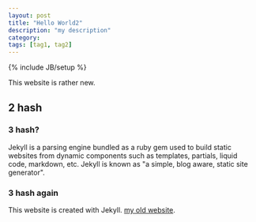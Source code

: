 ```yaml
---
layout: post
title: "Hello World2"
description: "my description"
category: 
tags: [tag1, tag2]
---
```

{% include JB/setup %}

This website is rather new.

## 2 hash

### 3 hash?

Jekyll is a parsing engine bundled as a ruby gem used to build static websites from
dynamic components such as templates, partials, liquid code, markdown, etc. Jekyll is known as "a simple, blog aware, static site generator".

### 3 hash again

This website is created with Jekyll. [my old website](http://www.dbnet.ntua.gr/~mkoniari/).
